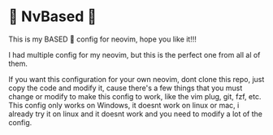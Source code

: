 # 💪 NvBased 💪

This is my BASED 💪 config for neovim, hope you like it!!!

I had multiple config for my neovim, but this is the perfect one from all al of them.

If you want this configuration for your own neovim, dont clone this repo, just copy the code and modify it, cause there's a few things that you must change or modify to make this config to work, like the vim plug, git, fzf, etc. This config only works on Windows, it doesnt work on linux or mac, i already try it on linux and it doesnt work and you need to modify a lot of the config.
